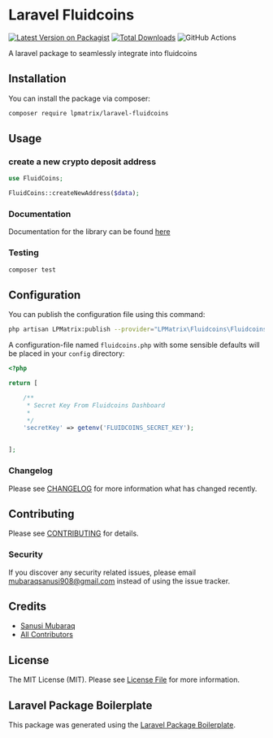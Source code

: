 # Laravel Fluidcoins

[![Latest Version on Packagist](https://img.shields.io/packagist/v/lpmatrix/laravel-fluidcoins.svg?style=flat-square)](https://packagist.org/packages/lpmatrix/laravel-fluidcoins)
[![Total Downloads](https://img.shields.io/packagist/dt/lpmatrix/laravel-fluidcoins.svg?style=flat-square)](https://packagist.org/packages/lpmatrix/laravel-fluidcoins)
![GitHub Actions](https://github.com/lpmatrix/laravel-fluidcoins/actions/workflows/main.yml/badge.svg)

A laravel package to seamlessly integrate into fluidcoins

## Installation

You can install the package via composer:

```bash
composer require lpmatrix/laravel-fluidcoins
```

## Usage
### create a new crypto deposit address
```php
use FluidCoins;

FluidCoins::createNewAddress($data);
```

### Documentation
Documentation for the library can be found [here](https://lpmatrix.github.io/laravel-fluidcoins/#/)

### Testing

```bash
composer test
```

## Configuration

You can publish the configuration file using this command:

```bash
php artisan LPMatrix:publish --provider="LPMatrix\Fluidcoins\FluidcoinsServiceProvider"
```

A configuration-file named `fluidcoins.php` with some sensible defaults will be placed in your `config` directory:

```php
<?php

return [

    /**
     * Secret Key From Fluidcoins Dashboard
     *
     */
    'secretKey' => getenv('FLUIDCOINS_SECRET_KEY');


];
```

### Changelog

Please see [CHANGELOG](CHANGELOG.md) for more information what has changed recently.

## Contributing

Please see [CONTRIBUTING](CONTRIBUTING.md) for details.

### Security

If you discover any security related issues, please email mubaraqsanusi908@gmail.com instead of using the issue tracker.

## Credits

-   [Sanusi Mubaraq](https://github.com/lpmatrix)
-   [All Contributors](../../contributors)

## License

The MIT License (MIT). Please see [License File](LICENSE.md) for more information.

## Laravel Package Boilerplate

This package was generated using the [Laravel Package Boilerplate](https://laravelpackageboilerplate.com).
